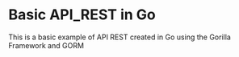 # Basic API_REST in Go

This is a basic example of API REST created in Go using the Gorilla Framework and GORM


